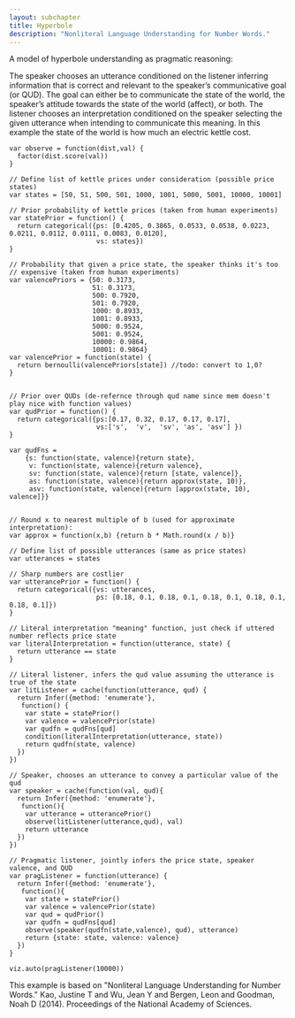 ```yaml
---
layout: subchapter
title: Hyperbole
description: "Nonliteral Language Understanding for Number Words."
---
```


A model of hyperbole understanding as pragmatic reasoning:

The speaker chooses an utterance conditioned on the listener inferring information that is correct and relevant to the speaker’s communicative goal (or QUD). The goal can either be to communicate the state of the world, the speaker’s attitude towards the state of the world (affect), or both. The listener chooses an interpretation conditioned on the speaker selecting the given utterance when intending to communicate this meaning. In this example the state of the world is how much an electric kettle cost.


~~~~
var observe = function(dist,val) {
  factor(dist.score(val))
}

// Define list of kettle prices under consideration (possible price states)
var states = [50, 51, 500, 501, 1000, 1001, 5000, 5001, 10000, 10001]

// Prior probability of kettle prices (taken from human experiments)
var statePrior = function() {
  return categorical({ps: [0.4205, 0.3865, 0.0533, 0.0538, 0.0223, 0.0211, 0.0112, 0.0111, 0.0083, 0.0120],
                      vs: states})
}

// Probability that given a price state, the speaker thinks it's too
// expensive (taken from human experiments)
var valencePriors = {50: 0.3173,
                     51: 0.3173,
                     500: 0.7920,
                     501: 0.7920,
                     1000: 0.8933,
                     1001: 0.8933,
                     5000: 0.9524,
                     5001: 0.9524,
                     10000: 0.9864,
                     10001: 0.9864}
var valencePrior = function(state) {
  return bernoulli(valencePriors[state]) //todo: convert to 1,0?
}


// Prior over QUDs (de-refernce through qud name since mem doesn't play nice with function values)
var qudPrior = function() {
  return categorical({ps:[0.17, 0.32, 0.17, 0.17, 0.17],
                      vs:['s',  'v',  'sv', 'as', 'asv'] })
}

var qudFns =
    {s: function(state, valence){return state},
     v: function(state, valence){return valence},
     sv: function(state, valence){return [state, valence]},
     as: function(state, valence){return approx(state, 10)},
     asv: function(state, valence){return [approx(state, 10), valence]}}


// Round x to nearest multiple of b (used for approximate interpretation):
var approx = function(x,b) {return b * Math.round(x / b)}

// Define list of possible utterances (same as price states)
var utterances = states

// Sharp numbers are costlier
var utterancePrior = function() {
  return categorical({vs: utterances,
                      ps: [0.18, 0.1, 0.18, 0.1, 0.18, 0.1, 0.18, 0.1, 0.18, 0.1]})
}

// Literal interpretation "meaning" function, just check if uttered number reflects price state
var literalInterpretation = function(utterance, state) {
  return utterance == state
}

// Literal listener, infers the qud value assuming the utterance is true of the state
var litListener = cache(function(utterance, qud) {
  return Infer({method: 'enumerate'},
   function() {
    var state = statePrior()
    var valence = valencePrior(state)
    var qudfn = qudFns[qud]
    condition(literalInterpretation(utterance, state))
    return qudfn(state, valence)
  })
})

// Speaker, chooses an utterance to convey a particular value of the qud
var speaker = cache(function(val, qud){
  return Infer({method: 'enumerate'},
   function(){
    var utterance = utterancePrior()
    observe(litListener(utterance,qud), val)
    return utterance
  })
})

// Pragmatic listener, jointly infers the price state, speaker valence, and QUD
var pragListener = function(utterance) {
  return Infer({method: 'enumerate'},
   function(){
    var state = statePrior()
    var valence = valencePrior(state)
    var qud = qudPrior()
    var qudfn = qudFns[qud]
    observe(speaker(qudfn(state,valence), qud), utterance)
    return {state: state, valence: valence}
  })
}

viz.auto(pragListener(10000))
~~~~

This example is based on "Nonliteral Language Understanding for Number Words." Kao, Justine T and Wu, Jean Y and Bergen, Leon and Goodman, Noah D (2014). Proceedings of the National Academy of Sciences.
